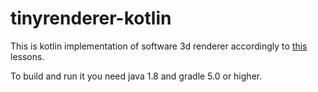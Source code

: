 # tinyrenderer-kotlin
This is kotlin implementation of software 3d renderer accordingly to [this](https://github.com/ssloy/tinyrenderer/wiki/Lesson-0:-getting-started) lessons.

To build and run it you need java 1.8 and gradle 5.0 or higher.
